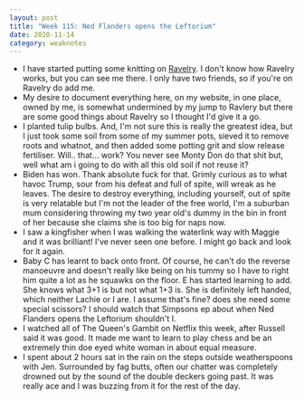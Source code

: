 ```yaml
---
layout: post
title: "Week 115: Ned Flanders opens the Leftorium"
date: 2020-11-14
category: weaknotes
---
```

* I have started putting some knitting on [Ravelry](https://www.ravelry.com/people/littlecabaret). I don't know how Ravelry works, but you can see me there. I only have two friends, so if you're on Ravelry do add me.
* My desire to document everything here, on my website, in one place, owned by me, is somewhat undermined by my jump to Ravlery but there are some good things about Ravelry so I thought I'd give it a go.
* I planted tulip bulbs. And, I'm not sure this is really the greatest idea, but I just took some soil from some of my summer pots, sieved it to remove roots and whatnot, and then added some potting grit and slow release fertiliser. Will.. that... work? You never see Monty Don do that shit but, well what am i going to do with all this old soil if not reuse it?
* Biden has won. Thank absolute fuck for that. Grimly curious as to what havoc Trump, sour from his defeat and full of spite, will wreak as he leaves. The desire to destroy everything, including yourself, out of spite is very relatable but I'm not the leader of the free world, I'm a suburban mum considering throwing my two year old's dummy in the bin in front of her because she claims she is too big for naps now.
* I saw a kingfisher when I was walking the waterlink way with Maggie and it was brilliant! I've never seen one before. I might go back and look for it again.
* Baby C has learnt to back onto front. Of course, he can't do the reverse manoeuvre and doesn't really like being on his tummy so I have to right him quite a lot as he squawks on the floor. E has started learning to add. She knows what 3+1 is but not what 1+3 is. She is definitely left handed, which neither Lachie or I are. I assume that's fine? does she need some special scissors? I should watch that Simpsons ep about when Ned Flanders opens the Leftorium shouldn't I.
* I watched all of The Queen's Gambit on Netflix this week, after Russell said it was good. It made me want to learn to play chess and be an extremely thin doe eyed white woman in about equal measure.
* I spent about 2 hours sat in the rain on the steps outside weatherspoons with Jen. Surrounded by fag butts, often our chatter was completely drowned out by the sound of the double deckers going past. It was really ace and I was buzzing from it for the rest of the day.
